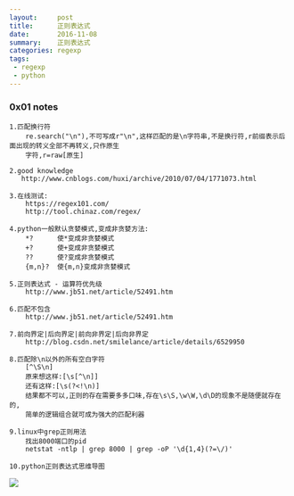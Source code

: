 ```yaml
---
layout:     post
title:      正则表达式
date:       2016-11-08
summary:    正则表达式
categories: regexp
tags:
 - regexp
 - python
---
```


### 0x01 notes

```
1.匹配换行符
	re.search("\n"),不可写成r"\n",这样匹配的是\n字符串,不是换行符,r前缀表示后面出现的转义全部不再转义,只作原生
	字符,r=raw[原生]

2.good knowledge
   http://www.cnblogs.com/huxi/archive/2010/07/04/1771073.html

3.在线测试:
    https://regex101.com/
	http://tool.chinaz.com/regex/

4.python一般默认贪婪模式,变成非贪婪方法:
	*?      使*变成非贪婪模式
	+?      使+变成非贪婪模式
	??      使?变成非贪婪模式
	{m,n}?  使{m,n}变成非贪婪模式

5.正则表达式 - 运算符优先级
	http://www.jb51.net/article/52491.htm

6.匹配不包含
	http://www.jb51.net/article/52491.htm

7.前向界定|后向界定|前向非界定|后向非界定
	http://blog.csdn.net/smilelance/article/details/6529950

8.匹配除\n以外的所有空白字符
 	[^\S\n]
	原来想这样:[\s[^\n]]
 	还有这样:[\s(?<!\n)]
 	结果都不可以,正则的存在需要多多口味,存在\s\S,\w\W,\d\D的现象不是随便就存在的,
	简单的逻辑组合就可成为强大的匹配利器

9.linux中grep正则用法
	找出8000端口的pid
	netstat -ntlp | grep 8000 | grep -oP '\d{1,4}(?=\/)'

10.python正则表达式思维导图
```

<img src="https://raw.githubusercontent.com/3xp10it/Mind-Map/master/python%E6%AD%A3%E5%88%99%E8%A1%A8%E8%BE%BE%E5%BC%8F.png">
